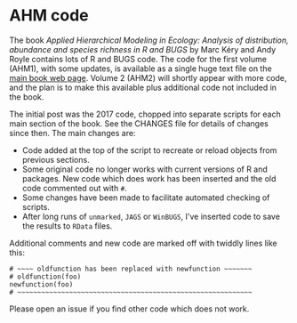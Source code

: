 # AHM code

The book *Applied Hierarchical Modeling in Ecology: Analysis of distribution, abundance and species richness in R and BUGS* by Marc Kéry and Andy Royle contains lots of R and BUGS code. The code for the first volume (AHM1), with some updates, is available as a single huge text file on the [main book web page](http://www.mbr-pwrc.usgs.gov/pubanalysis/keryroylebook/). Volume 2 (AHM2) will shortly appear with more code, and the plan is to make this available plus additional code not included in the book.

The initial post was the 2017 code, chopped into separate scripts for each main section of the book. See the CHANGES file for details of changes since then. The main changes are:

* Code added at the top of the script to recreate or reload objects from previous sections.
* Some original code no longer works with current versions of R and packages. New code which does work has been inserted and the old code commented out with `#`.
* Some changes have been made to facilitate automated checking of scripts.
* After long runs of `unmarked`, `JAGS` or `WinBUGS`, I've inserted code to save the results to `RData` files.

Additional comments and new code are marked off with twiddly lines like this:
```
# ~~~~ oldfunction has been replaced with newfunction ~~~~~~~
# oldfunction(foo)
newfunction(foo)
# ~~~~~~~~~~~~~~~~~~~~~~~~~~~~~~~~~~~~~~~~~~~~~~~~~~~~~~~~~~~
```

Please open an issue if you find other code which does not work.
